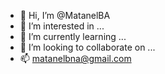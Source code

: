 - 👋 Hi, I’m @MatanelBA
- 👀 I’m interested in ...
- 🌱 I’m currently learning ...
- 💞️ I’m looking to collaborate on ...
- 📫 matanelbna@gmail.com

<!---
MatanelBA/MatanelBA is a ✨ special ✨ repository because its `README.md` (this file) appears on your GitHub profile.
You can click the Preview link to take a look at your changes.
--->
